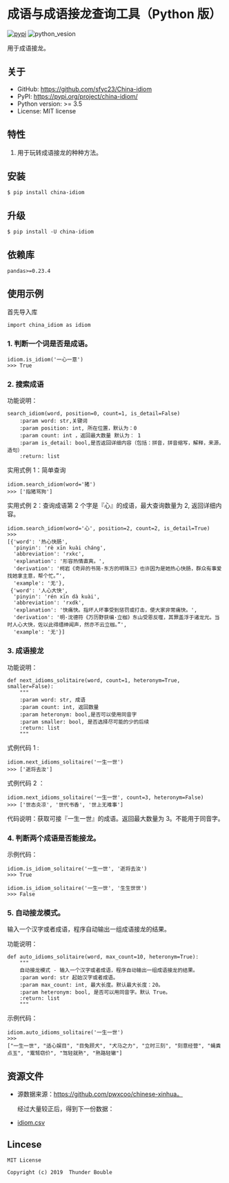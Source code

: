 成语与成语接龙查询工具（Python 版）
=============================
[![pypi](https://img.shields.io/badge/pypi-0.0.2-yellow.svg)](https://pypi.org/project/china-idiom/) 
![python_vesion](https://img.shields.io/badge/python-%3E3-green.svg)  

   
用于成语接龙。

## 关于

* GitHub: <https://github.com/sfyc23/China-idiom>  
* PyPI: <https://pypi.org/project/china-idiom/> 
* Python version: >= 3.5
* License: MIT license  

## 特性

1. 用于玩转成语接龙的种种方法。


## 安装

    $ pip install china-idiom

## 升级

    $ pip install -U china-idiom
     

## 依赖库

    pandas>=0.23.4

## 使用示例

首先导入库 
```
import china_idiom as idiom
``` 

### 1. 判断一个词是否是成语。 
```
idiom.is_idiom('一心一意')
>>> True
```

### 2.  搜索成语 
功能说明：
``` 
search_idiom(word, position=0, count=1, is_detail=False)
    :param word: str,关键词
    :param position: int, 所在位置，默认为：0
    :param count: int ，返回最大数量 默认为： 1
    :param is_detail: bool,是否返回详细内容（包括：拼音，拼音缩写，解释，来源，造句）
    :return: list
```

实用式例 1：简单查询    

```
idiom.search_idiom(word='猪')
>>> ['指猪骂狗']
```
  
实用式例 2：查询成语第 2 个字是『心』的成语，最大查询数量为 2, 返回详细内容。  

```
idiom.search_idiom(word='心', position=2, count=2, is_detail=True)
>>> 
[{'word': '热心快肠',
  'pinyin': 'rè xīn kuài cháng',
  'abbreviation': 'rxkc',
  'explanation': '形容热情直爽。',
  'derivation': '柯岩《奇异的书简·东方的明珠三》也许因为是她热心快肠，群众有事爱找她拿主意，帮个忙。”',
  'example': '无'},
 {'word': '人心大快',
  'pinyin': 'rén xīn dà kuài',
  'abbreviation': 'rxdk',
  'explanation': '快痛快。指坏人坏事受到惩罚或打击，使大家非常痛快。',
  'derivation': '明·沈德符《万历野获编·立枷》东山受恩反噬，其罪盖浮于诸龙光。当时人心大快，佐以此得缙绅闻声，然亦不云立枷。”',
  'example': '无'}]
```

### 3. 成语接龙  

功能说明：  

```
def next_idioms_solitaire(word, count=1, heteronym=True, smaller=False):
    """
    :param word: str, 成语
    :param count: int, 返回数量
    :param heteronym: bool,是否可以使用同音字
    :param smaller: bool, 是否选择尽可能的少的后续
    :return: list
    """
```

式例代码 1 :  
```
idiom.next_idioms_solitaire('一生一世')
>>> ['逝将去汝']
```

式例代码 2 ：

```
idiom.next_idioms_solitaire('一生一世', count=3, heteronym=False)
>>> ['世态炎凉', '世代书香', '世上无难事']
```
代码说明：获取可接『一生一世』的成语。返回最大数量为 3。不能用于同音字。 

### 4. 判断两个成语是否能接龙。

示例代码：
  
```
idiom.is_idiom_solitaire('一生一世', '逝将去汝')
>>> True

idiom.is_idiom_solitaire('一生一世', '生生世世')
>>> False

```

### 5. 自动接龙模式。  

输入一个汉字或者成语，程序自动输出一组成语接龙的结果。  

功能说明： 

```
def auto_idioms_solitaire(word, max_count=10, heteronym=True):
    """
    自动接龙模式 - 输入一个汉字或者成语，程序自动输出一组成语接龙的结果。
    :param word: str 起始汉字或者成语。
    :param max_count: int, 最大长度。默认最大长度：20。
    :param heteronym: bool, 是否可以用同音字。默认 True。
    :return: list
    """
```

示例代码：  
```
idiom.auto_idioms_solitaire('一生一世')
>>>
["一生一世", "适心娱目", "目兔顾犬", "犬马之力", "立时三刻", "刻意经营", "蝇粪点玉", "鬻驽窃价", "驾轻就熟", "熟路轻辙"]
```

## 资源文件

* 源数据来源：https://github.com/pwxcoo/chinese-xinhua。  

    经过大量较正后，得到下一份数据：  

* [idiom.csv](https://github.com/sfyc23/China-idiom/blob/master/china_idiom/idiom.csv)


## Lincese

    MIT License
    
    Copyright (c) 2019  Thunder Bouble
    
